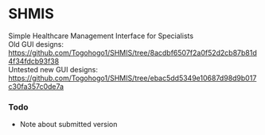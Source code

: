 # SHMIS
Simple Healthcare Management Interface for Specialists \
Old GUI designs: https://github.com/Togohogo1/SHMIS/tree/8acdbf6507f2a0f52d2cb87b81d4f34fdcb93f38 \
Untested new GUI designs: https://github.com/Togohogo1/SHMIS/tree/ebac5dd5349e10687d98d9b017c30fa357c0de7a

### Todo
- Note about submitted version
